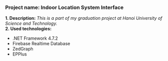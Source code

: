 ### **Project name: Indoor Location System Interface**  
**1. Description:** *This is a part of my graduation project at Hanoi University of Science and Technology.*  
**2. Used technologies:**
- .NET Framework 4.7.2
- Firebase Realtime Database
- ZedGraph
- EPPlus
